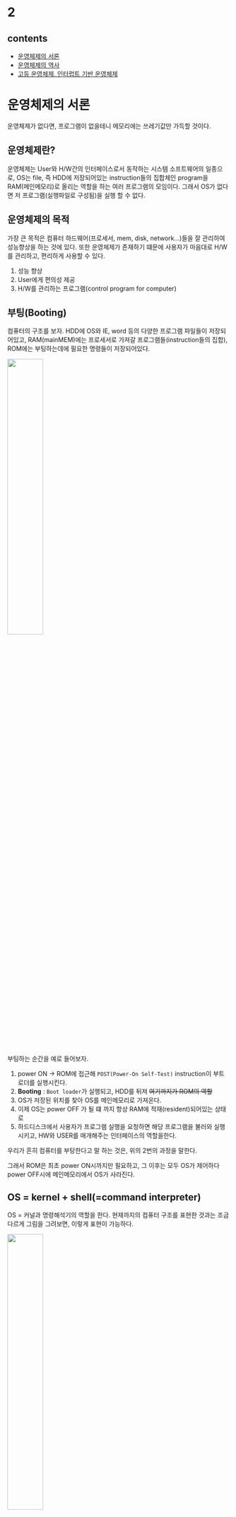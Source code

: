 # 2

## contents

-   [운영체제의 서론](#운영체제의-서론)
-   [운영체제의 역사](#운영체제의-역사)
-   [고등 운영체제, 인터럽트 기반 운영체제](#고등-운영체제,-인터럽트-기반-운영체제)

# 운영체제의 서론

운영체제가 없다면, 프로그램이 없을테니 메모리에는 쓰레기값만 가득할 것이다.

## 운영체제란?

운영체제는 User와 H/W간의 인터페이스로서 동작하는 시스템 소프트웨어의 일종으로,
OS는 file, 즉 HDD에 저장되어있는 instruction들의 집합체인 program을 RAM(메인메모리)로 올리는 역할을 하는 여러 프로그램의 모임이다.
그래서 OS가 없다면 저 프로그램(실행파일로 구성됨)을 실행 할 수 없다.

## 운영체제의 목적

가장 큰 목적은 컴퓨터 하드웨어(프로세서, mem, disk, network...)들을 잘 관리하여 성능향상을 하는 것에 있다. 또한 운영체제가 존재하기 떄문에 사용자가 마음대로 H/W를 관리하고, 편리하게 사용할 수 있다.

1. 성능 향상
2. User에게 편의성 제공
3. H/W를 관리하는 프로그램(control program for computer)

## 부팅(Booting)

컴퓨터의 구조를 보자. HDD에 OS와 IE, word 등의 다양한 프로그램 파일들이 저장되어있고, RAM(mainMEM)에는 프로세서로 가져갈 프로그램들(instruction들의 집합), ROM에는 부팅하는데에 필요한 명령들이 저장되어있다.

<img src = "./img/2_1.jpeg" width="40%">

부팅하는 순간을 예로 들어보자.

1. power ON -> ROM에 접근해 `POST(Power-On Self-Test)` instruction이 부트로더를 실행시킨다.
2. **Booting** : `Boot loader`가 실행되고, HDD를 뒤져 ~~여기까지가 ROM의 역할~~
3. OS가 저장된 위치를 찾아 OS를 메인메모리로 가져온다.
4. 이제 OS는 power OFF 가 될 떄 까지 항상 RAM에 적재(resident)되어있는 상태로
5. 하드디스크에서 사용자가 프로그램 실행을 요청하면 해당 프로그램을 불러와 실행시키고, HW와 USER를 매개해주는 인터페이스의 역할을한다.

우리가 흔히 컴퓨터를 부탕한다고 말 하는 것은, 위의 2번의 과정을 말한다.

그래서 ROM은 최초 power ON시까지만 필요하고, 그 이후는 모두 OS가 제어하다 power OFF시에 메인메모리에서 OS가 사라진다.

## OS = kernel + shell(=command interpreter)

OS = 커널과 명령해석기의 역할을 한다. 현재까지의 컴퓨터 구조를 표현한 것과는 조금 다르게 그림을 그려보면, 이렇게 표현이 가능하다.

<img src = "./img/2_2.jpeg" width="40%">

그래서 OS는 kernal(실제로 cpu, mem등의 hw를 관리하는 부분) + shell(User의 명령 해석(interpreter) -> 실행(execution)해 보여주기) 의 역할을 한다고 볼 수 있다.

-   OS에서 HW를 관리하는 부분: `kernal`
-   OS에서 Application 매개 : `shell == command interpreter`
    -   Text 명령 방식 : ex. Linux $ls, $who ...
    -   Graphic 명령 방식 : ex. Windows ...

그래서 OS에서는 kernal쪽을 위주로 배우게 되고, 각각 OS의 프로세서관리, MEM관리, network관리... 등으로 담당 관리 부분에 대해 심층적으로 배우게된다.

# 운영체제의 역사

## 1. No OS

이전에는 현재의 프로그래밍 환경과 달리 모든 작업을 한꺼번에 처리해야하고, 프로그램 실행 중간에 사용자가 데이터를 입력, 수정이 불가능한 **일괄 작업(처리) 시스템(batch job system)**이었다.

다시말해, operator라는 직업이 직접 물리세계에서 카드리더기를 만들어 -> 천공카드리더가 프로그램 및 데이터 입력 -> 메모리의 User영역에서 compile하여 -> 라인컴퓨터로 출력 하는 시스템이었다는 뜻이다.

☹️ 그래서 너무 번거롭다. 이 compile, link, load과정을 일괄적으로 처리시키자! 하여 고안한 것이 최초의 OS,

## 2. Batch processing system(일괄처리시스템)

이다. 이는 항상 메모리에 resident (상주)하고있다고 하여 **resident monitor**이라고도 한다.

<img src = "./img/2_3.jpeg" width="40%">

이렇게 메모리에 OS program, User program이 들어갈 수 있는 공간들을 하나씩 두는 드디어 OS의 초기 모습이 나타난다. 그리고 하드웨어의 출시에 따라, 이제는 cpu외에도 I/O 장치들이 등장했다. 하지만 이것이 문제가 된다.

☹️
간단한 계산의 경우를 예를 들어보면, cpu와 HDD에 접근을 반복하며 처리를 수백만 번 하다보면 cpu -> I/O(||HDD 등의 hw) -> cpu -> I/O(||HDD 등의 hw) ... 의 무수한 반복이 진행된다. ~~이부분에서는 하드웨어중에서, for문 돈 후 출력을 표현하기 위해 I/O로 표현하였다~~

<img src = "./img/2_4.jpeg" width="40%">

하지만 메모리에 User program이 사용할 수 있는 공간은 한개이기 때문에, I/O가 메모리를 사용하는 동안(일처리하는중..)은 **cpu는 Idle상태(놀고있는 상태)** 가 된다. 기본적으로 I/O가 cpu보다 훨씬 느리므로 크게 성능이 낭비된다.

그래서! **User Program Section을 여러개로 나눠 할당** 하자. 며 나온 것이

## 3. Multi programming system

<img src = "./img/2_5.jpeg" width="40%">

이다. 이 multi programming system의 등장으로 인해 처리해야 할 다양한 문제들이 발생하는데,

-   CPU scheduling  
     : 123, 213을 처리하는 순서가 다름 등의 문제 해결
-   Memory 관리  
     : User program의 위치를 어떻게 둘것인지
-   Exception
-   New Program의 위치
-   Protect(보호)  
     : p1, p2, p3의 영역을 서로 보호하며 다중처리가 이루어져야함

등의 문제가 존재한다. OS에서는 이것들을 처리하는 how? 에 대하여 배우게된다.

<img src = "./img/2_6.jpeg" width="50%">

☹️ 멀티 프로그래밍 시스템 또한 한계가 존재하는데, 컴퓨터의 값은 너무나 비쌌고 모니터나 키보드 등의 I/O장치가 등장함에 따라 하나의 컴퓨터를 n개의 단말기(terminal == I/O만 있는 형태)가 공유하여 사용했다. 그래서 User1이 처리를 하고있다면, User2, 3, ...n 은 기다려야만 했다.

그래서, **컴퓨터 한대를 여러명이 동시처럼 사용할 수 있는 방법은 없을까?** 하여 고안한 것이 바로

## 4. TSS(Time Sharing System) 이다.

<img src = "./img/2_7.jpeg" width="40%">

이는 말 그대로 시간을 공유하여 사용하는 방식으로, 1/100초를 순서대로 user1, user2, ...userN명이 사용할 수 있도록 나눈 것이다. 그래서 user1의 프로세스가 끝나지 않았음에도 불구하고 바로 2로, ,, 이렇게 매우 짧은 시간 1/100초동안 일처리를 하다보면 거의 동시에 일을 하는 것처럼 보인다. 그래서 **대화형 system**이 가능해졌다고도 한다.

이후 user1, user2,, 을 순서대로 놓지 않고, 더 빨리 일처리를 할 수 있는 user의 업무를 먼저 해내자! 하는 **synchronize(동기)**에 대해 배우게된다.

☹️ 하지만 이 n이 너무 커지게 되면, 메모리가 부족하게 되는데, 그에대한 solution으로 HDD를 메모리처럼 사용하는 VM(Virtual Memory)의 개념이 등장하게되었다.

## 그래서 정리해보면,

1. No OS : operator직업이 존재 -> card reader -> compile > ...
2. Batch processing system(일괄처리) : (RAM) resident monitor  
   --- HDD출시! ---
3. Multiprogramming system(다중 프로그래밍)  
   --- 모니터, 키보드(I/O) 출시! (interactive. 대화가 가능해짐)---
4. TSS(Time-Sharing system, 시공유 시스템) : VM, Process간 통신, Synchronization(user1, us2, ... 동기화)

이 네트워크 기반 생태계 이전의 OS 의 역사에 대한 이야기이다.

## 5. 분산 시스템

70년대 후반, 매킨토시, MS-DOS를 비롯한 운영체제와 인터넷(TCP/IP, LAN)등이 보급되면서 컴퓨터를 개인용으로 보급이 가능했다. 그래서 복잡하거나 많은 양의 데이터를 처리하기위한 **메인프레임**이라는 대형 컴퓨터의 성능에 맞먹기위해 값이 싸고 작은 개인용 컴퓨터를 하나로 묶어 작업을 처리했는데, 이 시스템을 **분산 시스템(distributed system)** 이라고 한다.

## 6. client-server system

분산시스템은 시스템에 참여하는 모든 컴퓨터가 같은 지위를 갖기 때문에 고장이나 추가시 작업 분배가 번거로웠다. 그래서 request-response의 개념을 도입하기위해 고안한 시스템이 client-server 시스템이다.

이 구조는 특히나 web system 이 보급되면서 크게 와닿는 시스템구조로, 네트워크를 타고 TCP/IP 프로토콜에 기반하여 web의경우 http.. 등의 통신을 한다.

이 다발적인 req를 처리하는 작업을 **데몬(daemon)** 이 담당하는데, 이 데몬을 가진 컴퓨터를 서버라고 부른다. 데몬의 종류별로 web / FTP / e-mail... 등 용도에 따라 다른 서버가 된다.

## 7. P2P 시스템

네트워크의 발전으로 인해 파일의 크기가 커도 전송이 가능해졌다. 그에 따라 많은 미디어파일(MB s)들은 웹페이지(KB s)보다 용량이 매우 크기 때문에 서버의 부하를 줄일 수 있는 새로운 시스템으로 Peer-to-Peer system을 고안했다.

이는 흔히 알고있는 토렌트와같은 시스템으로, 사용자간 파일전송이 이루어지고 서버는 파일소유자의 검색/사용자 인증 등을 담당하여 서버의 부하가 적다는 것이 큰 장점이다.

## 기타 컴퓨팅 환경

1. **그리드 컴퓨팅(grid computing)**  
   : 하드웨어적인 컴퓨팅 환경의 통합이다. 바로 예를 들어보면, user1이 웹하드에서 파일을 내려받으려고 하면 서버에서 파일을 주는것이 아니라, 해당 파일을 과거에 다운받았던 user2의 컴퓨터에서 데이터를 몰래 빼와 전달한다. 그래서 일부 웹하드 서비스 업체에서는 무료로 이용권을 나누어주면서, 사용자들의 hw를 사용하며 몰래 delivery하곤한다.

2. **클라우드 컴퓨팅**  
   : 하드웨어를 포함한 시스템이 사용자에게 cloud에 가려 사용자에게 보이지 않도록 하는 컴퓨팅환경이라는 뜻으로, 서버관리와 네트워크 관리를 클라우드 서버 제공자가 알아서 해주기 때문에 굉장히 편리하다.

    - **SaaS(Sofrware as a Service)**
      : 사용자가 소프트웨어 기능을 이용한만큼 비용을 지불하는 것이다. 예를들어 google drive, Web Office 365 등의 클라우드 파일 스토리지를 말한다.
    - **IaaS(Infrastructure as a Service)**  
       : 서드파티 업체가 제공하는 자동화되고, 확장 가능한 it인프라를 말한다. 이 인프라에는 스토리지, 호스팅, 컴퓨팅, 네트워킹 등이 포함되며 비용은 사용한 만큼 지급한다. 가장 유명한 것이 aws의 cloud platform 서비스이다.
    - **PaaS(Platform as a Service)**  
       : 기본 IaaS는 물론 개발툴, 기능, 애플리케이션 배포 등을 안전하게 제공하는 것이다. 미들웨어, db관리, 애널리틱스, 운영체제 등이 포함된다. PaaS를 사용하면 개발자는 기반 인프라스트럭처를 프로비저닝(provisioning, 사용자의 요구에 맞게 시스템자원을 할당, 배치, 배포해두었다가 필요시 바로 사용할수있도록 준비해두는 것).
      예를 들어 google App Engine, Oracle Cloud Platform, Heroku 등이 있다.

3. **사물인터넷(IoT)**

## 컴퓨터의 규모별 분류

1980년대 이전에는, 사용자수 N이 얼마나 큰지에 따라 supercomputer > mainframe(000) > mini(00) > micro 로 나누게 되었다.

그러나 그 이후 네트워크를 기반으로 하면서 얼마나 많은 PC가 필요한지에 따라 규모를 구분하게 되었다.
<img src = "./img/2_8.jpeg" width="40%">

supercomputer > server > workstation > PC > handheld(smartphone, notebook) > embeded

으로 구분하곤 한다.

---

# 고등 운영체제, 인터럽트 기반 운영체제

## 고등 운영체제

하나의 작업을 처리하기 위해서, cpu를 여러개를 두어 처리를 한다. 하지만 그 cpu/mem의 구조에 따라 시스템/OS 가 다르다.

1.  다중 프로세서 시스템 (Multiprocessor) : cpu N개, mem 1개

    -   병렬 시스템(parallel) : cpu N개가 병렬
    -   이때 MEM 1개를 cpu N개가 공유하므로 tightly-coupled system이라고도 함
    -   이때의 OS를 multiprocessor OS 라고 함
    -   장점

        -   performance(cpu계산하는데 여러개 있으면 한번에 더 많은 계산가능)
        -   cost : 컴퓨터를 여러대 두는거보다 하나에 프로세서(cpu) 여러개 두는게 더 경제적 ~~고성능하나보다 저성능여러개가더경제적~~
        -   reliability : cpu 하나가 고장나더라도 다른 cpu가 동작할수있어서 신뢰도 ㄱㅊ

2.  분산 시스템 (Distributed)

    -   multi-computer : LAN으로 연결된 (cpu - MEM)\*N개 의 컴퓨터
    -   이때의 각각의 (cpu - MEM)\*N 개가 LAN으로 연결되어있으므로 loosely-coupled system이라고도 함
    -   각각의 (cpu - MEM)은 하나의 일을 나누어서 처리하는 것이므로, 서로간 통신이 가능해야함. 이떄의 OS를 distributed OS 라고 함

3.  실시간 시스템 (Real-time)  
    이는 위 2가지와 목적이 살짝 다르다
    리얼타임 : 어떤 프로그램이 정해진 시간 내에 작업이 끝나야 하는 시스템
    -   시간제약이 주어진 시스템
    -   FA(공장 자동화), 군사, 항공, 우주 등에 사용됨
    -   real-time OS(RTOS) 라고 함

## 인터럽트 기반 시스템

현대의 OS는 인터럽트 기반 시스템이다. 그 순서대로 한번 보자. ~~[20m](http://www.kocw.net/home/search/kemView.do?kemId=978503)~~

1. 부팅
2. 부팅이 끝나면, OS는 MEM에 resident 하며 event를 기다리면서 대기중...
3. event 발생 : ex. 마우스-아이콘 더블클릭
4. H/W 인터럽트(전기신호) 실행
5. 인터럽트 결과 OS내에서 ISR(Interrupt Service Routine)실행 ex. 마우스 인터럽트 서비스 루틴(ex. hwp를 눌렀을경우 OS 내 HDD읽어오는 코드가 hwp HDD에서 찾아옴)
6. ISR(Interrupt Service Routine)종료 후 다시 대기 (하면서 RAM 으로 프로그램 올림)

H/W인터럽트 외에 S/W 인터럽트도 존재한다.

add, lw ... 들이 있지만 int(인터럽트! OS 중지시켜라)하는 명령어도 존재했음. 이 int 명령어같이 외부적으로 멈추게 하는 전기신호가 오지는 않지만, SW로 멈추는 처리를 해둔 것을 S/W 인터럽트라고 말한다.

이 또한 ISR종료 후 다시 User Program으로 돌아간다.

## 인터럽트 기반 운영체제란?

평소에는 OS가 대기상태로 있다가

-   HW인터럽트에 의해 ISR(OS내 Interrupt ServiceRoutine) 코드가 실행
-   SW인터럽트에 의해 ISR 코드 실행
-   내부인터럽트에 의해 ISR실행  
     ex. 5/0 = infinite.. 이 값을 저장할 수 없다. 그래서 이 때 실행이 불가능함. 이러한 사건이 일어나면 내부적으로 인터럽트가 일어났다고 판단하여 OS내에있는 `divide by 0` 코드를 실행시켜 -> 프로그램 종료(등의 exception 처리)시킨다.

ISR가 종료되면 원래의 대기상태 또는 User Program으로 복귀한다.

이처럼 우리가 사용하는 OS는 모두 인터럽트 기반 운영체제이다. User Program과 OS 내의 코드(ISR)가 반복 번갈아가며 memory에서 실행된다.

## 듀얼모드

한 컴퓨터를 여러사람이 동시에 사용하는 환경이거나 (ex. 서버컴퓨터) 한 사람이 여러개의 프로그램을 동시에 사용하는 환경일 때 (ex. 스마트폰, PC) 일반 사용자가 STOP명령등을 실행시켜 cpu를 중단시키는 일이 발생하면 안된다. 그래서 사용자 프로그램은 치명적인 명령을 사용할 수 없게 모드를 나눈 것이다.

1. User 모드 (사용자 모드)
2. Supervisor 모드(관리자 모드, monitor, priviliged, system 모드) = OS

privileged instruction 중에는 STOP, HALT, RESET, SET_TIMER, SET_HW .. 등이 대표적이다.

dual mode 의 시나리오를 보자.

-   register에 모드를 나타내는 (이중모드를 나타내는) flag(상태 bit) 하나를 더 추가한다. ex. monitor bit 라고 했을 경우 1->systemMode, 0->userMode 이런 식으로 듀얼모드를 나타낸다.
-   power ON
-   BOOT : OS가 HDD -> RAM으로 적재 && `monitorbit==1(systemMode)`
-   OS BOOOTING 끝, 사용자 프로그램 실행시키려고 더블클릭 -> `monitorbit==0(userMode)`
-   프로그램이 RAM으로 적재, 이후 HW/SW 인터럽트 발생 시 처리 -> `monitorbit==1(systemMode)`
-   OS 서비스가 끝남 -> `monitorbit==0(userMode)`

일반 유저프로그램이 하드디스크에 접근할 수 있다는 뜻은 서버컴퓨터에 여러 사용자 / 여러 프로그램 파일이 있는데, 상관이 없는 프로그램/사용자가 하드디스크에 접근할 수 있으므로 보안에 취약하다는 문제가 있다.

**그래서 일반 유저 프로그램이 데이터의 업데이트 및 저장을 할 때는, SW인터럽트를 사용하여 -> cpu는 현재 하는 일을 중단하고 OS 내에 있는 ISR(Interrupt Service Routine)로 이동 -> 현재 업데이트 할 데이터를 하드디스크에 접근하여 저장**

대부분의 cpu는 monitorBit가 있다! 이 2중모드는 보호와 관련이 깊다.

## 하드웨어 보호

-   **I/O device protection**
    -   타 사용자의 정보 수정/삭제하거나 HDD 접근하려함ㅜㅜ
    -   🧚🏻‍♀️ 입출력을 하려면 OS에게 요청 `systemMode 전환`-> OS가 IN/OUT 하며 업무를 마친 후 다시 `userMode 복귀` -> 올바른 요청이 아닐 경우 OS가 거부
    -   `Privileged instruction violation` : userMode에서는 priviliged명령들을 사용할 수 없게 -> 제한
-   **Memory protection**
    -   OS해킹할수도있음 ㅠㅠ 핵 치명적!
    -   🧚🏻‍♀️`MMU(Memory Management Unit)`를 두어 다른 메모리영역 침범을 감시하도록 함. MEM번지를 다들 할당해주어, 문지기역할을 하는 MMU가 해당 번지만을 읽을 수 있도록 한다.
    -   `Segment violation` : 다른 사용자/OS영역의 메모리에 접근을 시도했을 경우 -> 제한
-   **CPU protection**
    -   한 사용자가 실수, 고의로 CPU 시간을 독점할 경우ㅜ ex. while(1)
    -   🧚🏻‍♀️ `timer`을 두어 일정시간 경과 시 timer interrupt(인터럽트 -> OS -> 다른 프로그램으로 강제 전환을 막음)
